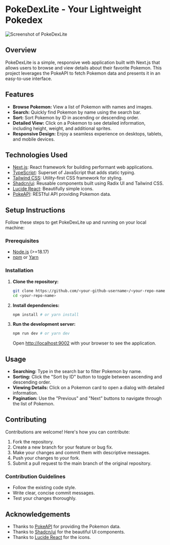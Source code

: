 # PokeDexLite - Your Lightweight Pokedex

![Screenshot of PokeDexLite](https://picsum.photos/800/400)

## Overview

PokeDexLite is a simple, responsive web application built with Next.js that allows users to browse and view details about their favorite Pokemon. This project leverages the PokeAPI to fetch Pokemon data and presents it in an easy-to-use interface.

## Features

-   **Browse Pokemon:** View a list of Pokemon with names and images.
-   **Search:** Quickly find Pokemon by name using the search bar.
-   **Sort:** Sort Pokemon by ID in ascending or descending order.
-   **Detailed View:** Click on a Pokemon to see detailed information, including height, weight, and additional sprites.
-   **Responsive Design:** Enjoy a seamless experience on desktops, tablets, and mobile devices.

## Technologies Used

-   [Next.js](https://nextjs.org/): React framework for building performant web applications.
-   [TypeScript](https://www.typescriptlang.org/): Superset of JavaScript that adds static typing.
-   [Tailwind CSS](https://tailwindcss.com/): Utility-first CSS framework for styling.
-   [Shadcn/ui](https://ui.shadcn.com/): Reusable components built using Radix UI and Tailwind CSS.
-   [Lucide React](https://lucide.dev/): Beautifully simple icons.
-   [PokeAPI](https://pokeapi.co/): RESTful API providing Pokemon data.

## Setup Instructions

Follow these steps to get PokeDexLite up and running on your local machine:

### Prerequisites

-   [Node.js](https://nodejs.org/) (>=18.17)
-   [npm](https://www.npmjs.com/) or [Yarn](https://yarnpkg.com/)

### Installation

1.  **Clone the repository:**

    ```bash
    git clone https://github.com/<your-github-username>/<your-repo-name>.git
    cd <your-repo-name>
    ```

2.  **Install dependencies:**

    ```bash
    npm install # or yarn install
    ```

3.  **Run the development server:**

    ```bash
    npm run dev # or yarn dev
    ```

    Open [http://localhost:9002](http://localhost:9002) with your browser to see the application.

## Usage

-   **Searching:** Type in the search bar to filter Pokemon by name.
-   **Sorting:** Click the "Sort by ID" button to toggle between ascending and descending order.
-   **Viewing Details:** Click on a Pokemon card to open a dialog with detailed information.
-   **Pagination:** Use the "Previous" and "Next" buttons to navigate through the list of Pokemon.

## Contributing

Contributions are welcome! Here's how you can contribute:

1.  Fork the repository.
2.  Create a new branch for your feature or bug fix.
3.  Make your changes and commit them with descriptive messages.
4.  Push your changes to your fork.
5.  Submit a pull request to the main branch of the original repository.

### Contribution Guidelines

-   Follow the existing code style.
-   Write clear, concise commit messages.
-   Test your changes thoroughly.

## Acknowledgements

-   Thanks to [PokeAPI](https://pokeapi.co/) for providing the Pokemon data.
-   Thanks to [Shadcn/ui](https://ui.shadcn.com/) for the beautiful UI components.
-   Thanks to [Lucide React](https://lucide.dev/) for the icons.
